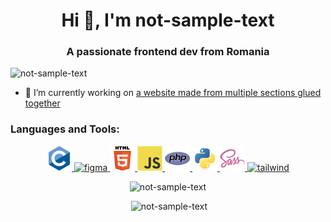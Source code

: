 <h1 align="center">Hi 👋, I'm not-sample-text</h1>
<h3 align="center">A passionate frontend dev from Romania</h3>

<p align="left"> <img src="https://komarev.com/ghpvc/?username=not-sample-text&label=Profile%20views&color=0e75b6&style=flat" alt="not-sample-text" /> </p>

- 🔭 I’m currently working on [a website made from multiple sections glued together](https://github.com/not-sample-text/website-template)

<h3 align="left">Languages and Tools:</h3>
<p align="center"> <a href="https://www.cprogramming.com/" target="_blank" rel="noreferrer"> <img src="https://raw.githubusercontent.com/devicons/devicon/master/icons/c/c-original.svg" alt="c" width="40" height="40"/> </a> <a href="https://www.figma.com/" target="_blank" rel="noreferrer"> <img src="https://www.vectorlogo.zone/logos/figma/figma-icon.svg" alt="figma" width="40" height="40"/> </a> <a href="https://www.w3.org/html/" target="_blank" rel="noreferrer"> <img src="https://raw.githubusercontent.com/devicons/devicon/master/icons/html5/html5-original-wordmark.svg" alt="html5" width="40" height="40"/> </a> <a href="https://developer.mozilla.org/en-US/docs/Web/JavaScript" target="_blank" rel="noreferrer"> <img src="https://raw.githubusercontent.com/devicons/devicon/master/icons/javascript/javascript-original.svg" alt="javascript" width="40" height="40"/> </a> <a href="https://www.php.net" target="_blank" rel="noreferrer"> <img src="https://raw.githubusercontent.com/devicons/devicon/master/icons/php/php-original.svg" alt="php" width="40" height="40"/> </a> <a href="https://www.python.org" target="_blank" rel="noreferrer"> <img src="https://raw.githubusercontent.com/devicons/devicon/master/icons/python/python-original.svg" alt="python" width="40" height="40"/> </a> <a href="https://sass-lang.com" target="_blank" rel="noreferrer"> <img src="https://raw.githubusercontent.com/devicons/devicon/master/icons/sass/sass-original.svg" alt="sass" width="40" height="40"/> </a> <a href="https://tailwindcss.com/" target="_blank" rel="noreferrer"> <img src="https://www.vectorlogo.zone/logos/tailwindcss/tailwindcss-icon.svg" alt="tailwind" width="40" height="40"/> </a> </p>

<p align="center" ><img src="https://github-readme-stats.vercel.app/api/top-langs/?username=not-sample-text&hide=contribs,prs&count_private=true&show_icons=true&theme=nord&layout=compact" alt="not-sample-text" /></p>

<p align="center" >&nbsp;<img src="https://github-readme-stats.vercel.app/api?username=not-sample-text&hide=contribs,prs&count_private=true&show_icons=true&theme=nord&custom_title=My+Github+Stats" alt="not-sample-text" /></p>

